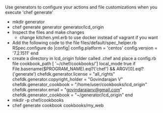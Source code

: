 Use generators to configure your actions and file customizations when you execute 'chef generate'
-	mkdir generator
-	chef generate generator generator/lcd_origin
-	Inspect the files and make changes
	-	change kitchen.yml.erb to use docker instead of vagrant if you want
-	Add the following code to the file files/default/spec_helper.rb	
	RSpec.configure do |config|
  		config.platform = 'centos'
  		config.version = '7.2.1511'
	end
-	create a directory in lcd_origin folder called .chef and place a config.rb file
	cookbook_path [ '~/chef/cookbooks/']
	local_mode true
	if File.basename($PROGRAM_NAME).eql?('chef') && ARGV[0].eql?('generate')
	  chefdk.generator.license = "all_rights"
	  chefdk.generator.copyright_holder = "Govindarajan V"
	  chefdk.generator_cookbook = "/home/user/cookbooks/lcd_origin"
	  chefdk.generator.email = "govindarajanv@gmail.com"
	  chefdk.generator_cookbook = "~/generator/lcd_origin"
	end	
-	mkdir -p chef/cookbooks
-	chef generate cookbook cookbooks/my_web
